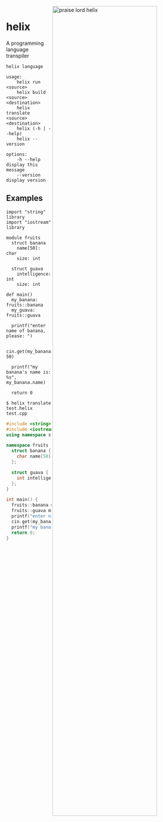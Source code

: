 <img align="right" style="width: 75%; height: 75%;" alt="praise lord helix" src="http://assets.pokemon.com/assets/cms2/img/pokedex/full/139.png">

# helix
A programming language transpiler

```
helix language

usage:
    helix run <source>
    helix build <source> <destination>
    helix translate <source> <destination>
    helix (-h | --help)
    helix --version

options:
    -h --help   display this message
    --version   display version
```

## Examples

```helix
import "string"   library
import "iostream" library

module fruits
  struct banana
    name[50]: char
    size: int

  struct guava
    intelligence: int
    size: int

def main()
  my_banana: fruits::banana
  my_guava:  fruits::guava

  printf("enter name of banana, please: ")

  cin.get(my_banana.name, 50)

  printf("my banana's name is: %s", my_banana.name)

  return 0
```

```
$ helix translate test.helix test.cpp
```

```cpp
#include <string>
#include <iostream>
using namespace std;

namespace fruits {
  struct banana {
    char name[50];int size;
  };

  struct guava {
    int intelligence;int size;
  };
}

int main() {
  fruits::banana my_banana;;
  fruits::guava my_guava;;
  printf("enter name of banana, please: ");
  cin.get(my_banana.name,50);
  printf("my banana's name is: %s",my_banana.name);
  return 0;
}
```
